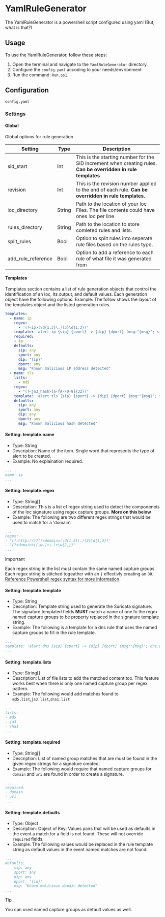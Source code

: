 # YamlRuleGenerator

The YamlRuleGenerator is a powershell script configured using yaml (But, what is that?)

## Usage

To use the YamlRuleGenerator, follow these steps:

1. Open the terminal and navigate to the `YamlRuleGenerator` directory.
2. Configure the `config.yaml` accoding to your needs/envrionment
2. Run the command: `Run.ps1`.

## Configuration

`config.yaml`

### Settings

#### Global
Global options for rule generation.

| Setting            | Type   | Description                                                                                                    |
| ------------------ | ------ | -------------------------------------------------------------------------------------------------------------- |
| sid_start          | Int    | This is the starting number for the SID increment when creating rules. **Can be overridden in rule templates** |
| revision           | Int    | This is the revision number applied to the end of each rule. **Can be overridden in rule templates.**          |
| ioc_directory      | String | Path to the location of your Ioc Files. The file contents could have ones Ioc per line                         |
| rules_directory    | String | Path to the location to store comleted rules and lists.                                                        |
| split_rules        | Bool   | Option to split rules into seperate rule files based on the rules type.                                        |
| add_rule_reference | Bool   | Option to add a reference to each rule of what file it was generated from                                      |

#### Templates
Templates section contains a list of rule generation objects that control the identification of an Ioc, Its output, and default values. Each generation object have the following options:
Example: The follow shows the layout of the templates object and the listed generation rules.
```yaml
templates:
  - name: ip
    regex:
      - '(?<ip>(\d{1,3}\.){3}\d{1,3})'
    template: 'alert ip {sip} {sport} -> {dip} {dport} (msg:"{msg}"; sid:{sid}; rev:{rev};)'
    required:
    - ip
    defaults:
      sip: any
      sport: any
      dip: "{ip}"
      dport: any
      msg: "Known malicious IP address detected"
  - name: tls
    lists:
      - md5
    regex:
      - "(?<ja3_hash>[a-fA-F0-9]{32})"
    template: 'alert tls {sip} {sport} -> {dip} {dport} (msg:"{msg}"; flow:established,to_server; ja3_hash; content:"{ja3_hash}"; sid:{sid}; rev:{rev};)'
    defaults:
      sip: any
      sport: any
      dip: any
      dport: any
      msg: "Known malicious hash detected"
```

#### Setting: template.name
- Type: String
- Description: Name of the item. Single word that represents the type of alert to be created.
- Example: No explaination required.
```yaml
...
name: ip
...
```

#### Setting: template.regex   
- Type: String[]
- Description: This is a list of regex string used to detect the componenets of the Ioc signature using regex capture groups. **More on this below**
- Example: The following are two different regex strings that would be used to match for a 'domain'.
```yaml
...
regex: 
- '(?:http://)?(?<domain>(\d{1,3}\.){3}\d{1,3})'
- '(?<domain>([\w-]+\.)+\w{2,})'
...
```

> [!IMPORTANT]
> Each regex string in the list must contain the same named capture groups. Each regex 
> string is stitched togeather with an `|` effectivly creating an `OR`.
> [Reference Powershell regex syntax for more information](https://learn.microsoft.com/en-us/powershell/module/microsoft.powershell.core/about/about_regular_expressions?view=powershell-7.4)

#### Setting: template.template
- Type: String 
- Description: Template string used to generate the Suricata signature. The signature templated fields **MUST** match a name of one fo the regex named capture groups to be property replaced in the signature template string.
- Example: The following is a template for a dns rule that uses the named capture groups to fill in the rule template.
```yaml
...
template: 'alert dns {sip} {sport} -> {dip} {dport} (msg:"{msg}"; dns.query.name; content:"{domain}"; nocase; sid:{sid}; rev:{rev};)'
...
```

#### Setting: template.lists
- Type: String[]
- Description: List of file lists to add the matched content too. This feature works best when there is only one named capture group per regex pattern.
- Example: The following would add matches found to `md5.list`,`ja3.list`,`sha1.list`
```yaml
...
lists:
- md5
- ja3
- sha1
...
```

#### Setting: template.required
- Type: String[]
- Description: List of named group matches that are must be found in the given regex strings for a signature created.
- Example: The following would require that named capture groups for `domain` and `uri` are found in order to create a signature.
```yaml
...
required:
- domain
- uri
...
```

#### Setting: template.defaults
- Type: Object
- Description: Object of Key: Values pairs that will be used as defaults in the event a match for a field is not found. These will not override `required` fields.
- Example: The following values would be replaced in the rule template string as default values in the event named matches are not found. 
```yaml
...
defaults:
    sip: any
    sport: any
    dip: any
    dport: '{ip}'
    msg: "Known malicious domain detected"
...
```

> [!TIP]
> You can used named capture groups as default values as well.
